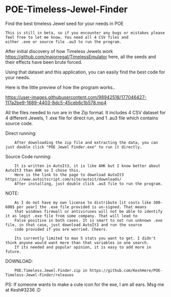 # POE-Timeless-Jewel-Finder
Find the best timeless Jewel seed for your needs in POE


    This is still in beta, so if you encounter any bugs or mistakes please feel free to let me know. You need all 4 CSV files and 
    either .exe or source file .au3 to run the program.

After initial discovery of how Timeless Jewels work https://github.com/majorregal/TimelessEmulator here, all the seeds and their effects have been brute forced.

Using that dataset and this application, you can easily find the best code for your needs.

Here is the little preview of how the program works..

https://user-images.githubusercontent.com/98942518/177046427-117a2be9-1689-4403-8dc5-45ceb6c1b578.mp4

All the files needed to run are in the Zip format. It includes 4 CSV dataset for 4 different Jewels, 1 .exe file for direct run, and 1 .au3 file which contains source code.

Direct running:
        
        After downloading the zip file and extracting the data, you can just double click "POE Jewel Finder.exe" to run it directly.
    
Source Code running:

        It is written in AutoIt3, it is like AHK but I know better about AutoIt3 than AHK so I chose this. 
        Here is the link to the page to download AutoIt3 https://www.autoitscript.com/site/autoit/downloads/
        After installing, just double click .au3 file to run the program.


NOTE:

        As I do not have my own license to distribute [it costs like 300-600$ per year] the .exe file provided is un-signed. That means 
        that windows firewall or antiviruses will not be able to identify it as legit .exe file from some company. That will lead to 
        False positive in both cases. It is smart to not run unknown .exe file, in that case, just download AutoIt3 and run the source 
        code provided if you are worried. Cheers.
        
        Its currently limited to max 5 stats you want to get. I didn't think anyone would want more than that variables in one search. 
        If its needed and popular opinion, it is easy to add more in future.


DOWNLOAD:

        POE.Timeless.Jewel.Finder.zip in https://github.com/KeshHere/POE-Timeless-Jewel-Finder/releases
        
PS: If someone wants to make a cute icon for the exe, I am all ears. Msg me at Kesh#3236 :D
